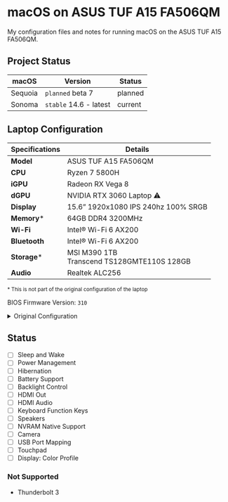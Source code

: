 # macOS on ASUS TUF A15 FA506QM
My configuration files and notes for running macOS on the ASUS TUF A15 FA506QM.
## Project Status
<p align="center">

| macOS | Version | Status |
|--|--| -- |
| Sequoia | `planned` beta 7 | planned |
| Sonoma |`stable` 14.6 - latest | current |

</p>

## Laptop Configuration
<p align="center">

| **Specifications** | **Details** |
|--|--|
| **Model** | ASUS TUF A15 FA506QM |
| **CPU** | Ryzen 7 5800H |
| **iGPU** | Radeon RX Vega 8 |
| **dGPU** | NVIDIA RTX 3060 Laptop ⚠️|
| **Display** | 15.6” 1920x1080 IPS 240hz 100% SRGB |
| **Memory*** | 64GB DDR4 3200MHz |
| **Wi-Fi** | Intel® Wi-Fi 6 AX200 |
| **Bluetooth** | Intel® Wi-Fi 6 AX200 |
| **Storage*** | MSI M390 1TB <br> Transcend TS128GMTE110S 128GB |
| **Audio** | Realtek ALC256 |

</p>

<sub> * This is not part of the original configuration of the laptop</sub>

BIOS Firmware Version: `310`

<details>
<summary>Original Configuration</summary>
<br>



> [!WARNING] 
> The included OEM Storage is **not** compatible with macOS and will result in a Kernel Panic even with the NVMEFix kext. You will need to replace it with a compatible one.

<p align="center">

| **Specifications** | **Details** |
|--|--|
| **Model** | ASUS TUF A15 FA506QM |
| **CPU** | Ryzen 7 5800H |
| **iGPU** | Radeon RX Vega 8 |
| **dGPU** | NVIDIA RTX 3060 Laptop ⚠️|
| **Display** | 15.6” 1920x1080 IPS 240hz 100% SRGB |
| **Memory** | 16GB DDR4 3200MHz |
| **Wi-Fi** | Intel® Wi-Fi 6 AX200 |
| **Bluetooth** | Intel® Wi-Fi 6 AX200 |
| **Storage** | 512gb NVME M.2 SSD ⚠️|
| **Audio** | Realtek ALC256 |

</p>

</details>

## Status
  - [ ] Sleep and Wake
  - [ ] Power Management
  - [ ] Hibernation
  - [ ] Battery Support
  - [ ] Backlight Control
  - [ ] HDMI Out
  - [ ] HDMI Audio
  - [ ] Keyboard Function Keys
  - [ ] Speakers
  - [ ] NVRAM Native Support
  - [ ] Camera
  - [ ] USB Port Mapping
  - [ ] Touchpad
  - [ ] Display: Color Profile
  
  ### Not Supported
- Thunderbolt 3